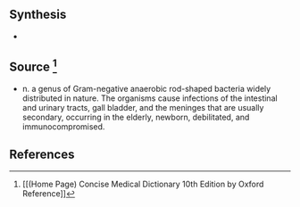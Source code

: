 ## Synthesis
- 
## Source [^1]
- n. a genus of Gram-negative anaerobic rod-shaped bacteria widely distributed in nature. The organisms cause infections of the intestinal and urinary tracts, gall bladder, and the meninges that are usually secondary, occurring in the elderly, newborn, debilitated, and immunocompromised.
## References

[^1]: [[(Home Page) Concise Medical Dictionary 10th Edition by Oxford Reference]]